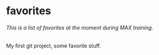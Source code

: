 # favorites
###### This is a list of favorites at the moment during MAX training.

My first git project, some favorite stuff.
